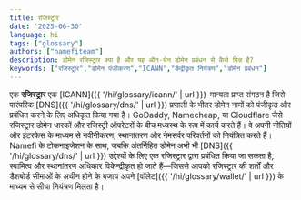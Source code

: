```yaml
---
title: रजिस्ट्रार
date: '2025-06-30'
language: hi
tags: ["glossary"]
authors: ["namefiteam"]
description: डोमेन रजिस्ट्रार क्या है और यह ऑन-चेन डोमेन प्रबंधन से कैसे भिन्न है?
keywords: ["रजिस्ट्रार","डोमेन पंजीकरण","ICANN","केंद्रीकृत नियंत्रण","डोमेन प्रबंधन"]
---
```


एक **रजिस्ट्रार** एक [ICANN]({{ '/hi/glossary/icann/' | url }})-मान्यता प्राप्त संगठन है जिसे पारंपरिक [DNS]({{ '/hi/glossary/dns/' | url }}) प्रणाली के भीतर डोमेन नामों को पंजीकृत और प्रबंधित करने के लिए अधिकृत किया गया है। GoDaddy, Namecheap, या Cloudflare जैसे रजिस्ट्रार डोमेन धारकों और रजिस्ट्री ऑपरेटरों के बीच मध्यस्थ के रूप में कार्य करते हैं। वे अपनी नीतियों और इंटरफेस के माध्यम से नवीनीकरण, स्थानांतरण और नेमसर्वर परिवर्तनों को नियंत्रित करते हैं। Namefi के टोकनाइजेशन के साथ, जबकि अंतर्निहित डोमेन अभी भी [DNS]({{ '/hi/glossary/dns/' | url }}) उद्देश्यों के लिए एक रजिस्ट्रार द्वारा प्रबंधित किया जा सकता है, स्वामित्व और स्थानांतरण अधिकार विकेन्द्रीकृत हो जाते हैं—जिससे आपको रजिस्ट्रार की शर्तों और डैशबोर्ड सीमाओं के अधीन होने के बजाय अपने [वॉलेट]({{ '/hi/glossary/wallet/' | url }}) के माध्यम से सीधा नियंत्रण मिलता है।